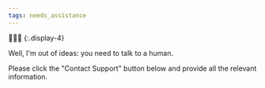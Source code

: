 ```yaml
---
tags: needs_assistance
---
```


🤷🏻‍♂️
{:.display-4}

Well, I'm out of ideas: you need to talk to a human.

Please click the "Contact Support" button below and provide all the relevant information.
